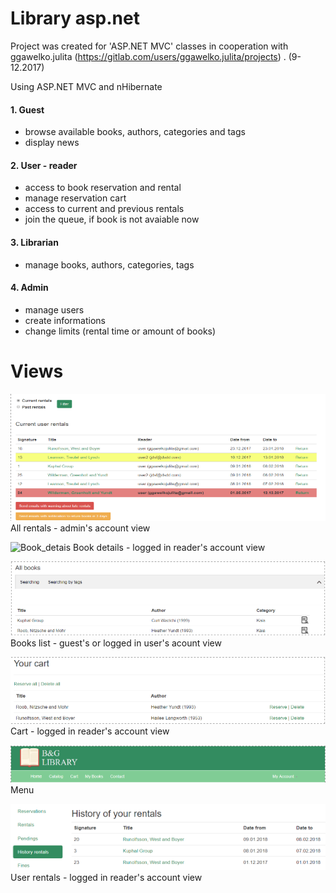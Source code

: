 # Library asp.net
 
Project was created for 'ASP.NET MVC' classes in cooperation with ggawelko.julita (https://gitlab.com/users/ggawelko.julita/projects) . (9-12.2017)
 
Using ASP.NET MVC and nHibernate
 
 
#### 1. Guest
* browse available books, authors, categories and tags
* display news
#### 2. User - reader
* access to book reservation and rental
* manage reservation cart
* access to current and previous rentals
* join the queue, if book is not avaiable now
#### 3. Librarian
* manage books, authors, categories, tags
 
#### 4. Admin
* manage users
* create informations
* change limits (rental time or amount of books)
 
 
# Views
 
![Admin_rentals](/docs/admin_rentals.png)
 All rentals - admin's account view
 
 
![Book_detais](/docs/book-details.png)
Book details - logged in reader's account view
 
 
![Books_list](/docs/books_list.png)
Books list - guest's or logged in user's acount view
 
 
![Cart](/docs/cart.png)
Cart - logged in reader's account view
 
 
![Menu](/docs/menu.png)
Menu
 
 
![User_rentals](/docs/user_rentals.png)
 User rentals - logged in reader's account view
